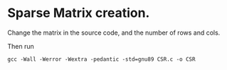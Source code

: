 # Sparse Matrix creation.
Change the matrix in the source code, and the number of rows and cols.

Then run
```
gcc -Wall -Werror -Wextra -pedantic -std=gnu89 CSR.c -o CSR 
```